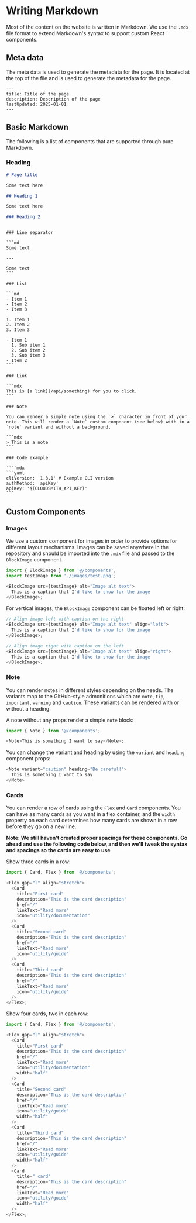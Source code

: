 # Writing Markdown

Most of the content on the website is written in Markdown. We use the `.mdx` file format to extend Markdown's syntax to support custom React components.

## Meta data

The meta data is used to generate the metadata for the page. It is located at the top of the file and is used to generate the metadata for the page.

```mdx
---
title: Title of the page
description: Description of the page
lastUpdated: 2025-01-01
---
```

## Basic Markdown

The following is a list of components that are supported through pure Markdown.

### Heading

```md
# Page title

Some text here

## Heading 1

Some text here

### Heading 2
```

`````

### Line separator

```md
Some text

---

Some text
```

### List

```md
- Item 1
- Item 2
- Item 3

1. Item 1
2. Item 2
3. Item 3

- Item 1
  1. Sub item 1
  2. Sub item 2
  3. Sub item 3
- Item 2
```

### Link

```mdx
This is [a link](/api/something) for you to click.
```

### Note

You can render a simple note using the `>` character in front of your note. This will render a `Note` custom component (see below) with in a `note` variant and without a background.

```mdx
> This is a note
```

### Code example

````mdx
```yaml
cliVersion: '1.3.1' # Example CLI version
authMethod: 'apiKey'
apiKey: '$(CLOUDSMITH_API_KEY)'
```
`````

## Custom Components

### Images

We use a custom component for images in order to provide options for different layout mechanisms. Images can be saved anywhere in the repository and should be imported into the `.mdx` file and passed to the `BlockImage` component.

```js
import { BlockImage } from '@/components';
import testImage from './images/test.png';

<BlockImage src={testImage} alt="Image alt text">
  This is a caption that I'd like to show for the image
</BlockImage>;
```

For vertical images, the `BlockImage` component can be floated left or right:

```js
// Align image left with caption on the right
<BlockImage src={testImage} alt="Image alt text" align="left">
  This is a caption that I'd like to show for the image
</BlockImage>;

// Align image right with caption on the left
<BlockImage src={testImage} alt="Image alt text" align="right">
  This is a caption that I'd like to show for the image
</BlockImage>;
```

### Note

You can render notes in different styles depending on the needs. The variants map to the GitHub-style admonitions which are `note`, `tip`, `important`, `warning` and `caution`. These variants can be rendered with or without a heading.

A note without any props render a simple `note` block:

```js
import { Note } from '@/components';

<Note>This is something I want to say</Note>;
```

You can change the variant and heading by using the `variant` and `heading` component props:

```js
<Note variant="caution" heading="Be careful!">
  This is something I want to say
</Note>
```

### Cards

You can render a row of cards using the `Flex` and `Card` components. You can have as many cards as you want in a flex container, and the `width` property on each card determines how many cards are shown in a row before they go on a new line.

**Note: We still haven't created proper spacings for these components. Go ahead and use the following code below, and then we'll tweak the syntax and spacings so the cards are easy to use**

Show three cards in a row:

```js
import { Card, Flex } from '@/components';

<Flex gap="l" align="stretch">
  <Card
    title="First card"
    description="This is the card description"
    href="/"
    linkText="Read more"
    icon="utility/documentation"
  />
  <Card
    title="Second card"
    description="This is the card description"
    href="/"
    linkText="Read more"
    icon="utility/guide"
  />
  <Card
    title="Third card"
    description="This is the card description"
    href="/"
    linkText="Read more"
    icon="utility/guide"
  />
</Flex>;
```

Show four cards, two in each row:

```js
import { Card, Flex } from '@/components';

<Flex gap="l" align="stretch">
  <Card
    title="First card"
    description="This is the card description"
    href="/"
    linkText="Read more"
    icon="utility/documentation"
    width="half"
  />
  <Card
    title="Second card"
    description="This is the card description"
    href="/"
    linkText="Read more"
    icon="utility/guide"
    width="half"
  />
  <Card
    title="Third card"
    description="This is the card description"
    href="/"
    linkText="Read more"
    icon="utility/guide"
    width="half"
  />
  <Card
    title=" card"
    description="This is the card description"
    href="/"
    linkText="Read more"
    icon="utility/guide"
    width="half"
  />
</Flex>;
```
